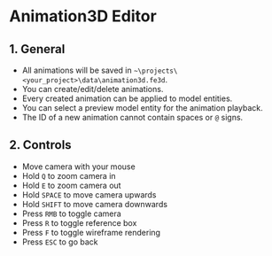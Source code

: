 # Animation3D Editor

## 1. General

- All animations will be saved in `~\projects\<your_project>\data\animation3d.fe3d`.
- You can create/edit/delete animations.
- Every created animation can be applied to model entities.
- You can select a preview model entity for the animation playback.
- The ID of a new animation cannot contain spaces or `@` signs.

## 2. Controls

- Move camera with your mouse
- Hold `Q` to zoom camera in
- Hold `E` to zoom camera out
- Hold `SPACE` to move camera upwards
- Hold `SHIFT` to move camera downwards
- Press `RMB` to toggle camera
- Press `R` to toggle reference box
- Press `F` to toggle wireframe rendering
- Press `ESC` to go back
